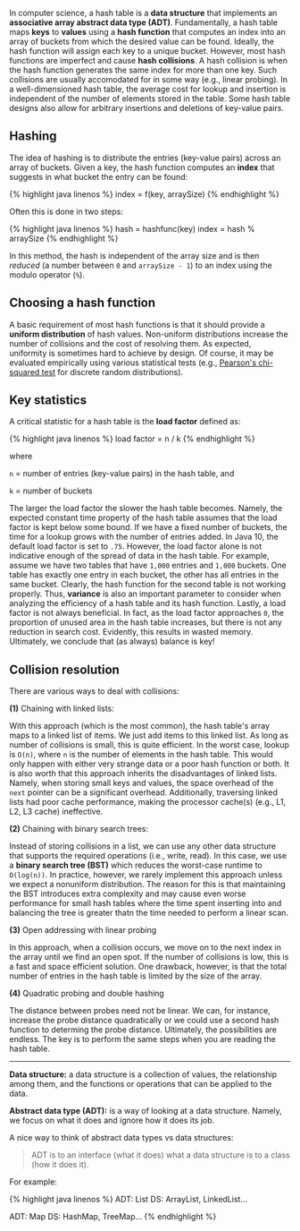 In computer science, a hash table is a **data structure** that implements an **associative array abstract data type (ADT)**. Fundamentally, a hash table maps **keys** to **values** using a **hash function** that computes an index into an array of buckets from which the desired value can be found. Ideally, the hash function will assign each key to a unique bucket. However, most hash functions are imperfect and cause **hash collisions**. A hash collision is when the hash function generates the same index for more than one key. Such collisions are usually accomodated for in some way (e.g., linear probing). In a well-dimensioned hash table, the average cost for lookup and insertion is independent of the number of elements stored in the table. Some hash table designs also allow for arbitrary insertions and deletions of key-value pairs.

## Hashing

The idea of hashing is to distribute the entries (key-value pairs) across an array of buckets. Given a key, the hash function computes an **index** that suggests in what bucket the entry can be found:

{% highlight java linenos %}
 index = f(key, arraySize)
{% endhighlight %}

Often this is done in two steps:

{% highlight java linenos %}
 hash = hashfunc(key)
 index = hash % arraySize
{% endhighlight %}

In this method, the hash is independent of the array size and is then _reduced_ (a number between `0` and `arraySize - 1`) to an index using the modulo operator (`%`).

## Choosing a hash function

A basic requirement of most hash functions is that it should provide a **uniform distribution** of hash values. Non-uniform distributions increase the number of collisions and the cost of resolving them. As expected, uniformity is sometimes hard to achieve by design. Of course, it may be evaluated empirically using various statistical tests (e.g., [Pearson's chi-squared test](https://en.wikipedia.org/wiki/Pearson%27s_chi-squared_test#Discrete_uniform_distribution) for discrete random distributions).

## Key statistics

A critical statistic for a hash table is the **load factor** defined as:

{% highlight java linenos %}
 load factor = n / k
{% endhighlight %}

where

`n` = number of entries (key-value pairs) in the hash table, and

`k` = number of buckets

The larger the load factor the slower the hash table becomes. Namely, the expected constant time property of the hash table assumes that the load factor is kept below some bound. If we have a fixed number of buckets, the time for a lookup grows with the number of entries added. In Java 10, the default load factor is set to `.75`. However, the load factor alone is not indicative enough of the spread of data in the hash table. For example, assume we have two tables that have `1,000` entries and `1,000` buckets. One table has exactly one entry in each bucket, the other has all entries in the same bucket. Clearly, the hash function for the second table is not working properly. Thus, **variance** is also an important parameter to consider when analyzing the efficiency of a hash table and its hash function. Lastly, a load factor is not always beneficial. In fact, as the load factor approaches `0`, the proportion of unused area in the hash table increases, but there is not any reduction in search cost. Evidently, this results in wasted memory. Ultimately, we conclude that (as always) balance is key!

## Collision resolution

There are various ways to deal with collisions:

**(1)** Chaining with linked lists:

With this approach (which is the most common), the hash table's array maps to a linked list of items. We just add items to this linked list. As long as number of collisions is small, this is quite efficient. In the worst case, lookup is `O(n)`, where `n` is the number of elements in the hash table. This would only happen with either very strange data or a poor hash function or both. It is also worth that this approach inherits the disadvantages of linked lists. Namely, when storing small keys and values, the space overhead of the `next` pointer can be a significant overhead. Additionally, traversing linked lists had poor cache performance, making the processor cache(s) (e.g., L1, L2, L3 cache) ineffective.

**(2)** Chaining with binary search trees:

Instead of storing collisions in a list, we can use any other data structure that supports the required operations (i.e., write, read). In this case, we use a **binary search tree (BST)** which reduces the worst-case runtime to `O(log(n))`. In practice, however, we rarely implement this approach unless we expect a nonuniform distribution. The reason for this is that maintaining the BST introduces extra complexity and may cause even worse performance for small hash tables where the time spent inserting into and balancing the tree is greater thatn the time needed to perform a linear scan.

**(3)** Open addressing with linear probing

In this approach, when a collision occurs, we move on to the next index in the array until we find an open spot. If the number of collisions is low, this is a fast and space efficient solution. One drawback, however, is that the total number of entries in the hash table is limited by the size of the array.

**(4)** Quadratic probing and double hashing

The distance between probes need not be linear. We can, for instance, increase the probe distance quadratically or we could use a second hash function to determing the probe distance. Ultimately, the possibilities are endless. The key is to perform the same steps when you are reading the hash table.

________________________________________________________________________________________

**Data structure:** a data structure is a collection of values, the relationship among them, and the functions or operations that can be applied to the data.

**Abstract data type (ADT):** is a way of looking at a data structure. Namely, we focus on what it does and ignore how it does its job.

A nice way to think of abstract data types vs data structures:

> ADT is to an interface (what it does) what a data structure is to a class (how it does it).

For example:

{% highlight java linenos %}
 ADT: List
 DS:  ArrayList, LinkedList...

 ADT: Map
 DS:  HashMap, TreeMap...
{% endhighlight %}

